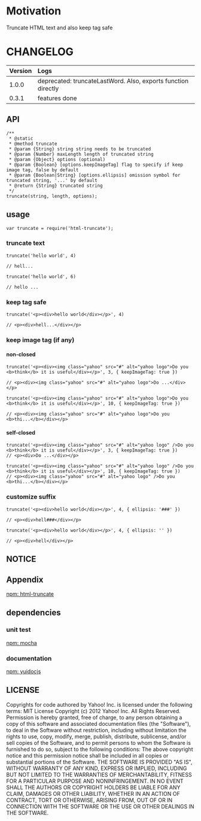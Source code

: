 # Motivation
Truncate HTML text and also keep tag safe

# CHANGELOG

| Version | Logs |
|:--|:--|
| 1.0.0 | deprecated: truncateLastWord. Also, exports function directly |
| 0.3.1 | features done |

## API
```
/**
 * @static
 * @method truncate
 * @param {String} string string needs to be truncated
 * @param {Number} maxLength length of truncated string
 * @param {Object} options (optional)
 * @param {Boolean} [options.keepImageTag] flag to specify if keep image tag, false by default
 * @param {Boolean|String} [options.ellipsis] omission symbol for truncated string, '...' by default
 * @return {String} truncated string
 */
truncate(string, length, options);
```

## usage
```
var truncate = require('html-truncate');
```

### truncate text
```
truncate('hello world', 4)

// hell...
```

```
truncate('hello world', 6)

// hello ...
```

### keep tag safe
```
truncate('<p><div>hello world</div></p>', 4)

// <p><div>hell...</div></p> 
```

### keep image tag (if any)
#### non-closed
```
truncate('<p><div><img class="yahoo" src="#" alt="yahoo logo">Do you <b>think</b> it is useful</div></p>', 3, { keepImageTag: true })

// <p><div><img class="yahoo" src="#" alt="yahoo logo">Do ...</div></p>
```

```
truncate('<p><div><img class="yahoo" src="#" alt="yahoo logo">Do you <b>think</b> it is useful</div></p>', 10, { keepImageTag: true })

// <p><div><img class="yahoo" src="#" alt="yahoo logo">Do you <b>thi...</b></div></p>
```


#### self-closed
```
truncate('<p><div><img class="yahoo" src="#" alt="yahoo logo" />Do you <b>think</b> it is useful</div></p>', 3, { keepImageTag: true })
// <p><div>Do ...</div></p>
```

```
truncate('<p><div><img class="yahoo" src="#" alt="yahoo logo" />Do you <b>think</b> it is useful</div></p>', 10, { keepImageTag: true })
// <p><div><img class="yahoo" src="#" alt="yahoo logo" />Do you <b>thi...</b></div></p>
```

### customize suffix
```
truncate('<p><div>hello world</div></p>', 4, { ellipsis: '###' })

// <p><div>hell###</div></p> 
```

```
truncate('<p><div>hello world</div></p>', 4, { ellipsis: '' })

// <p><div>hell</div></p> 
```

## NOTICE


## Appendix
[npm: html-truncate](http://search.npmjs.org/#/html-truncate)

## dependencies

### unit test
[npm: mocha](https://npmjs.org/package/mocha)

### documentation
[npm: yuidocjs](https://npmjs.org/package/yuidocjs)

## LICENSE
Copyrights for code authored by Yahoo! Inc. is licensed under the following terms:
MIT License
Copyright (c) 2012 Yahoo! Inc. All Rights Reserved.
Permission is hereby granted, free of charge, to any person obtaining a copy of this software and associated documentation files (the "Software"), to deal in the Software without restriction, including without limitation the rights to use, copy, modify, merge, publish, distribute, sublicense, and/or sell copies of the Software, and to permit persons to whom the Software is furnished to do so, subject to the following conditions:
The above copyright notice and this permission notice shall be included in all copies or substantial portions of the Software.
THE SOFTWARE IS PROVIDED "AS IS", WITHOUT WARRANTY OF ANY KIND, EXPRESS OR IMPLIED, INCLUDING BUT NOT LIMITED TO THE WARRANTIES OF MERCHANTABILITY, FITNESS FOR A PARTICULAR PURPOSE AND NONINFRINGEMENT. IN NO EVENT SHALL THE AUTHORS OR COPYRIGHT HOLDERS BE LIABLE FOR ANY CLAIM, DAMAGES OR OTHER LIABILITY, WHETHER IN AN ACTION OF CONTRACT, TORT OR OTHERWISE, ARISING FROM, OUT OF OR IN CONNECTION WITH THE SOFTWARE OR THE USE OR OTHER DEALINGS IN THE SOFTWARE.
